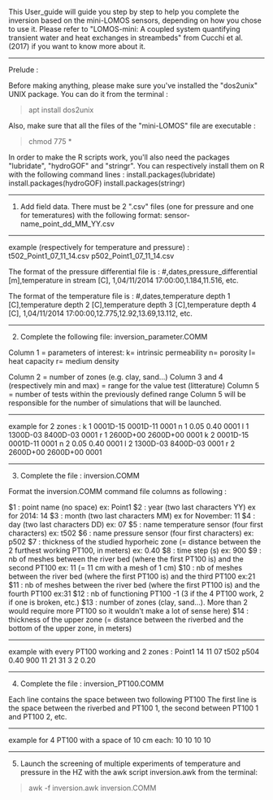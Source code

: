 This User_guide will guide you step by step to help you complete the inversion based on the mini-LOMOS sensors, depending on how you chose to use it. 
Please refer to "LOMOS-mini: A coupled system quantifying transient water and heat exchanges in streambeds" from Cucchi et al. (2017) if you want to know more about it.
_____________________________________________________________________________________________________________________________

Prelude :

Before making anything, please make sure you've installed the "dos2unix" UNIX package. You can do it from the terminal :
> apt install dos2unix

Also, make sure that all the files of the "mini-LOMOS" file are executable :
> chmod 775 *

In order to make the R scripts work, you'll also need the packages "lubridate", "hydroGOF" and "stringr".
You can respectively install them on R with the following command lines :
install.packages(lubridate)
install.packages(hydroGOF)
install.packages(stringr)
_____________________________________________________________________________________________________________________________
1) Add field data. There must be 2 ".csv" files (one for pressure and one for temeratures) with the following format: sensor-name_point_dd_MM_YY.csv 

-------------------------------------
example (respectively for temperature and pressure) :
t502_Point1_07_11_14.csv
p502_Point1_07_11_14.csv

The format of the pressure differential file is :
#,dates,pressure_differential [m],temperature in stream [C],
1,04/11/2014 17:00:00,1.184,11.516,
etc.

The format of the temperature file is :
#,dates,temperature depth 1 [C],temperature depth 2 [C],temperature depth 3 [C],temperature depth 4 [C],
1,04/11/2014 17:00:00,12.775,12.92,13.69,13.112,
etc.
_____________________________________________________________________________________________________________________________
2) Complete the following file: inversion_parameter.COMM

Column 1 = parameters of interest:
k= intrinsic permeability
n= porosity
l= heat capacity
r= medium density

Column 2 = number of zones (e.g. clay, sand...)
Column 3 and 4 (respectively min and max) = range for the value test (litterature)
Column 5 = number of tests within the previously defined range
Column 5 will be responsible for the number of simulations that will be launched.

-----------------------------------
example for 2 zones :
k 1 0001D-15 0001D-11 0001
n 1 0.05 0.40 0001
l 1 1300D-03 8400D-03 0001
r 1 2600D+00 2600D+00  0001
k 2 0001D-15 0001D-11 0001
n 2 0.05 0.40 0001
l 2 1300D-03 8400D-03 0001
r 2 2600D+00 2600D+00  0001
_____________________________________________________________________________________________________________________________

3) Complete the file : inversion.COMM

Format the inversion.COMM command file columns as following :

 $1 : point name (no space) ex: Point1
 $2 : year (two last characters YY) ex for 2014: 14 
 $3 : month (two last characters MM) ex for November: 11 
 $4 : day (two last characters DD) ex: 07 
 $5 : name temperature sensor (four first characters) ex: t502
 $6 : name pressure sensor (four first characters) ex: p502
 $7 : thickness of the studied hyporheic zone (= distance between the 2 furthest working PT100, in meters) ex: 0.40
 $8 : time step (s) ex: 900 
 $9 : nb of meshes between the river bed (where the first PT100 is) and the second PT100 ex: 11 (= 11 cm with a mesh of 1 cm)
 $10 : nb of meshes between the river bed (where the first PT100 is) and the third PT100 ex:21
 $11 : nb of meshes between the river bed (where the first PT100 is) and the fourth PT100 ex:31
 $12 : nb of functioning PT100 -1 (3 if the 4 PT100 work, 2 if one is broken, etc.)
 $13 : number of zones (clay, sand...). More than 2 would require more PT100 so it wouldn't make a lot of sense here)
 $14 : thickness of the upper zone (= distance between the riverbed and the bottom of the upper zone, in meters)

------------------------------------
example with every PT100 working and 2 zones :
Point1 14 11 07 t502 p504 0.40 900 11 21 31 3 2 0.20
_____________________________________________________________________________________________________________________________

4) Complete the file : inversion_PT100.COMM

Each line contains the space between two following PT100
The first line is the space between the riverbed and PT100 1, the second between PT100 1 and PT100 2, etc.

------------------------------------
example for 4 PT100 with a space of 10 cm each:
10
10
10
10
_____________________________________________________________________________________________________________________________

5) Launch the screening of multiple experiments of temperature and pressure in the HZ with the awk script inversion.awk from the terminal:
> awk -f inversion.awk inversion.COMM

